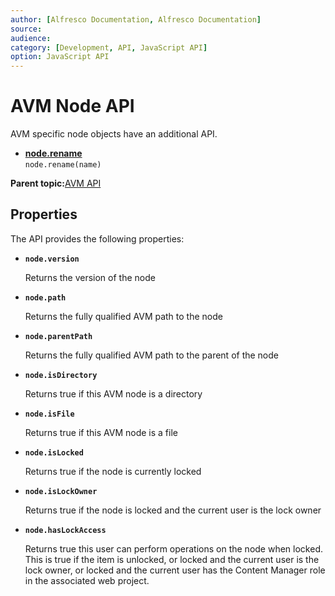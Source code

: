 ```yaml
---
author: [Alfresco Documentation, Alfresco Documentation]
source: 
audience: 
category: [Development, API, JavaScript API]
option: JavaScript API
---
```


# AVM Node API

AVM specific node objects have an additional API.

-   **[node.rename](../references/API-JS-avm-node-rename.md)**  
 `node.rename(name)`

**Parent topic:**[AVM API](../references/API-JS-AVM.md)

## Properties

The API provides the following properties:

-   **`node.version`**

    Returns the version of the node

-   **`node.path`**

    Returns the fully qualified AVM path to the node

-   **`node.parentPath`**

    Returns the fully qualified AVM path to the parent of the node

-   **`node.isDirectory`**

    Returns true if this AVM node is a directory

-   **`node.isFile`**

    Returns true if this AVM node is a file

-   **`node.isLocked`**

    Returns true if the node is currently locked

-   **`node.isLockOwner`**

    Returns true if the node is locked and the current user is the lock owner

-   **`node.hasLockAccess`**

    Returns true this user can perform operations on the node when locked. This is true if the item is unlocked, or locked and the current user is the lock owner, or locked and the current user has the Content Manager role in the associated web project.



